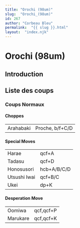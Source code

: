 ```yaml
---
title: "Orochi (98um)"
slug:  "Orochi_(98um)"
id: 267
author: "Corbeau Bleu"
permalink:  "{{ slug }}.html"
layout:  "index.njk"
---
```


# Orochi (98um)

## Introduction

## Liste des coups

### Coups Normaux

#### Choppes

|           |                 |
|-----------|-----------------|
| Arahabaki | Proche, b/f+C/D |

#### Special Moves

|              |             |
|--------------|-------------|
| Harae        | qcf+A       |
| Tadasu       | qcf+D       |
| Honosusori   | hcb+A/B/C/D |
| Utsushi Iwai | qcf+B/C     |
| Ukei         | dp+K        |

#### Desperation Move

|          |           |
|----------|-----------|
| Oomiwa   | qcf,qcf+P |
| Marukare | qcf,qcf+K |
